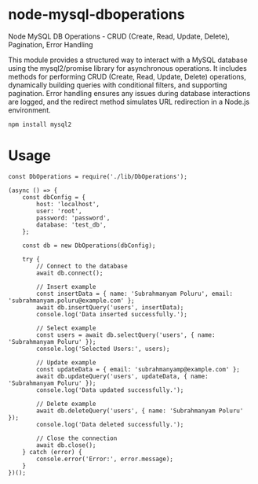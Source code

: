 # node-mysql-dboperations
Node MySQL DB Operations - CRUD (Create, Read, Update, Delete), Pagination, Error Handling

This module provides a structured way to interact with a MySQL database using the mysql2/promise library for asynchronous operations. It includes methods for performing CRUD (Create, Read, Update, Delete) operations, dynamically building queries with conditional filters, and supporting pagination. Error handling ensures any issues during database interactions are logged, and the redirect method simulates URL redirection in a Node.js environment.

```
npm install mysql2
```
# Usage

```node
const DbOperations = require('./lib/DbOperations');

(async () => {
    const dbConfig = {
        host: 'localhost',
        user: 'root',
        password: 'password',
        database: 'test_db',
    };

    const db = new DbOperations(dbConfig);

    try {
        // Connect to the database
        await db.connect();

        // Insert example
        const insertData = { name: 'Subrahmanyam Poluru', email: 'subrahmanyam.poluru@example.com' };
        await db.insertQuery('users', insertData);
        console.log('Data inserted successfully.');

        // Select example
        const users = await db.selectQuery('users', { name: 'Subrahmanyam Poluru' });
        console.log('Selected Users:', users);

        // Update example
        const updateData = { email: 'subrahmanyamp@example.com' };
        await db.updateQuery('users', updateData, { name: 'Subrahmanyam Poluru' });
        console.log('Data updated successfully.');

        // Delete example
        await db.deleteQuery('users', { name: 'Subrahmanyam Poluru' });
        console.log('Data deleted successfully.');

        // Close the connection
        await db.close();
    } catch (error) {
        console.error('Error:', error.message);
    }
})();
```
